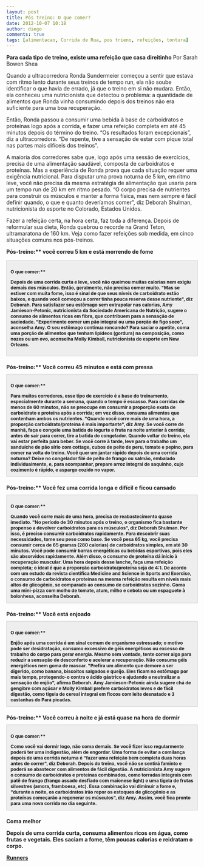 ```yaml
---
layout: post
title: Pós treino: O que comer?
date: 2012-10-07 10:18
author: diego
comments: true
tags: [alimentacao, Corrida de Rua, pos trieno, refeições, tontura]
---
```

<strong>Para cada tipo de treino, existe uma refeição que casa direitinho</strong>
Por Sarah Bowen Shea

Quando a ultracorredora Ronda Sundermeier começou a sentir que estava com ritmo lento durante seus treinos de tempo run, ela não soube identificar o que havia de errado, já que o treino em si não mudara. Então, ela conheceu uma nutricionista que detectou o problema: a quantidade de alimentos que Ronda vinha consumindo depois dos treinos não era suficiente para uma boa recuperação.

Então, Ronda passou a consumir uma bebida à base de carboidratos e proteínas logo após a corrida, e fazer uma refeição completa em até 45 minutos depois do término do treino. “Os resultados foram excepcionais”, diz a ultracorredora. “De repente, tive a sensação de estar com pique total nas partes mais difíceis dos treinos”.

A maioria dos corredores sabe que, logo após uma sessão de exercícios, precisa de uma alimentação saudável, composta de carboidratos e proteínas. Mas a experiência de Ronda prova que cada situação requer uma exigência nutricional. Para disputar uma prova noturna de 5 km, em ritmo leve, você não precisa da mesma estratégia de alimentação que usaria para um tempo run de 20 km em ritmo pesado. “O corpo precisa de nutrientes para construir os músculos e manter a forma física, mas nem sempre é fácil definir quando, o que e quanto deveríamos comer”, diz Deborah Shulman, nutricionista do esporte no Colorado, Estados Unidos.

Fazer a refeição certa, na hora certa, faz toda a diferença. Depois de reformular sua dieta, Ronda quebrou o recorde na Grand Teton, ultramaratona de 160 km. Veja como fazer refeições sob medida, em cinco situações comuns nos pós-treinos.

<strong>Pós-treino:** você correu 5 km e está morrendo de fome
<div style="padding: 10px; border: 1px solid #ccc; background-color: #eee; margin: 10px 0 20px 0; font-size: 12px; line-height: 15px;">

<strong>O que comer:**

Depois de uma corrida curta e leve, você não queimou muitas calorias nem exigiu demais dos músculos. Então, geralmente, não precisa comer muito. "Mas se estiver com muita fome, isso é sinal de que seus níveis de carboidrato estão baixos, e quando você começou a correr tinha pouca reserva desse nutriente", diz Deborah. Para satisfazer seu estômago sem extrapolar nas calorias, Amy Jamieson-Petonic, nutricionista da Sociedade Americana de Nutrição, sugere o consumo de alimentos ricos em fibra, que contribuem para a sensação de saciedade. "Experimente comer um pão integral ou uma porção de figo seco", aconselha Amy. O seu estômago continua roncando? Para saciar o apetite, coma uma porção de alimentos que tenham lipídeos (gordura) na composição, como nozes ou um ovo, aconselha Molly Kimball, nutricionista do esporte em New Orleans.

</div>
<strong>Pós-treino:** Você correu 45 minutos e está com pressa
<div style="padding: 10px; border: 1px solid #ccc; background-color: #eee; margin: 10px 0 20px 0; font-size: 12px; line-height: 15px;">
<p class="subtitulo"><strong>O que comer:**</p>
Para muitos corredores, esse tipo de exercício é a base do treinamento, especialmente durante a semana, quando o tempo é escasso. Para corridas de menos de 60 minutos, não se preocupe em consumir a proporção exata de carboidrato e proteína após a corrida; em vez disso, consuma alimentos que contenham ambos os nutrientes. "Quando você corre mais de uma hora, a proporção carboidrato/proteína é mais importante", diz Amy. Se você corre de manhã, faça e congele uma batida de iogurte e fruta na noite anterior à corrida; antes de sair para correr, tire a batida do congelador. Quando voltar do treino, ela vai estar perfeita para beber. Se você corre à tarde, leve para o trabalho um sanduíche de pão sírio com cottage, cubos de peito de peru, tomate e pepino, para comer na volta do treino. Você quer um jantar rápido depois de uma corrida noturna? Deixe no congelador filé de peito de frango ou salmão, embalado individualmente, e, para acompanhar, prepare arroz integral de saquinho, cujo cozimento é rápido, e aspargo cozido no vapor.

</div>
<strong>Pós-treino:** Você fez uma corrida longa e difícil e ficou cansado
<div style="padding: 10px; border: 1px solid #ccc; background-color: #eee; margin: 10px 0 20px 0; font-size: 12px; line-height: 15px;">
<p class="subtitulo"><strong>O que comer:**</p>
Quando você corre mais de uma hora, precisa de reabastecimento quase imediato. "No período de 30 minutos após o treino, o organismo fica bastante propenso a devolver carboidratos para os músculos", diz Deborah Shulman. Por isso, é preciso consumir carboidratos rapidamente. Para descobrir suas necessidades, tome seu peso como base. Se você pesa 65 kg, você precisa consumir cerca de 65 gramas (280 calorias) de carboidratos simples, em até 30 minutos. Você pode consumir barras energéticas ou bebidas esportivas, pois eles são absorvidos rapidamente. Além disso, o consumo de proteína dá início à recuperação muscular. Uma hora depois desse lanche, faça uma refeição completa; o ideal é que a proporção carboidrato/proteína seja de 4:1. De acordo com um estudo da revista científica Medicine and Science in Sports and Exercise, o consumo de carboidratos e proteínas na mesma refeição resulta em níveis mais altos de glicogênio, se comparado ao consumo de carboidratos sozinho. Coma uma mini-pizza com molho de tomate, atum, milho e cebola ou um espaguete à bolonhesa, aconselha Deborah.

</div>
<strong>Pós-treino:** Você está enjoado
<div style="padding: 10px; border: 1px solid #ccc; background-color: #eee; margin: 10px 0 20px 0; font-size: 12px; line-height: 15px;">
<p class="subtitulo"><strong>O que comer:**</p>
Enjôo após uma corrida é um sinal comum de organismo estressado; o motivo pode ser desidratação, consumo excessivo de géis energéticos ou excesso de trabalho do corpo para gerar energia. Mesmo sem vontade, tente comer algo para reduzir a sensação de desconforto e acelerar a recuperação. Não consuma géis energéticos nem goma de mascar. "Prefira um alimento que demore a ser digerido, como banana, biscoitos salgados e queijo. Eles ficam no estômago por mais tempo, protegendo-o contra o ácido gástrico e ajudando a neutralizar a sensação de enjôo", afirma Deborah. Amy Jamieson-Petonic ainda sugere chá de gengibre com açúcar e Molly Kimball prefere carboidratos leves e de fácil digestão, como tigela de cereal integral em flocos com leite desnatado e 3 castanhas do Pará picadas.

</div>
<strong>Pós-treino:** Você correu à noite e já está quase na hora de dormir
<div style="padding: 10px; border: 1px solid #ccc; background-color: #eee; margin: 10px 0 20px 0; font-size: 12px; line-height: 15px;">
<p class="subtitulo"><strong>O que comer:**</p>
Como você vai dormir logo, não coma demais. Se você fizer isso regularmente poderá ter uma indigestão, além de engordar. Uma forma de evitar a comilança depois de uma corrida noturna é "fazer uma refeição bem completa duas horas antes de correr", diz Deborah. Depois do treino, você não se sentirá faminto e poderá se abastecer com alimentos de fácil digestão. A nutricionista Amy sugere o consumo de carboidratos e proteínas combinados, como torradas integrais com patê de frango (frango assado desfiado com maionese light) e uma tigela de frutas silvestres (amora, framboesa, etc). Essa combinação vai diminuir a fome e, "durante a noite, os carboidratos irão repor os estoques de glicogênio e as proteínas começarão a regenerar os músculos", diz Amy. Assim, você fica pronto para uma nova corrida no dia seguinte.

</div>
<p class="subtitulo"><strong>Coma melhor</strong></p>
Depois de uma corrida curta, consuma alimentos ricos em água, como frutas e vegetais. Eles saciam a fome, têm poucas calorias e reidratam o corpo.

<a href="http://runnersworld.abril.com.br/materias/alacarte/" target="_blank">Runners</a>
